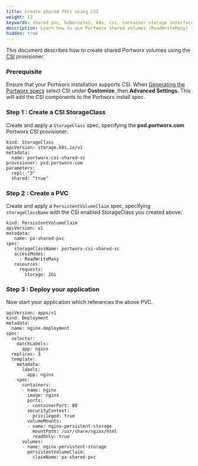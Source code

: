 ```yaml
---
title: Create shared PVCs using CSI
weight: 12
keywords: shared pvc, kubernetes, k8s, csi, container storage interface, portworx specs
description: Learn how to use Portworx shared volumes (ReadWriteMany) in your Kubernetes cluster using CSI
hidden: true
---
```


This document describes how to create shared Portworx volumes using the [CSI](https://kubernetes-csi.github.io/) provisioner.

### Prerequisite

Ensure that your Portworx installation supports CSI. When [Generating the Portworx specs](https://central.portworx.com) select CSI under **Customize**, then **Advanced Settings**. This will add the CSI components to the Portworx install spec.

### Step 1 : Create a CSI StorageClass

Create and apply a `StorageClass` spec, specifying the **pxd.portworx.com** Portworx CSI provisioner:

```text
kind: StorageClass
apiVersion: storage.k8s.io/v1
metadata:
  name: portworx-csi-shared-sc
provisioner: pxd.portworx.com
parameters:
  repl: "3"
  shared: "true"
```



### Step 2 : Create a PVC

Create and apply a `PersistentVolumeClaim` spec, specifying `storageClassName` with the CSI enabled StorageClass you created above:

```text
kind: PersistentVolumeClaim
apiVersion: v1
metadata:
   name: px-shared-pvc
spec:
   storageClassName: portworx-csi-shared-sc
   accessModes:
     - ReadWriteMany
   resources:
     requests:
       storage: 2Gi
```

### Step 3 : Deploy your application

Now start your application which references the above PVC.

```text
apiVersion: apps/v1
kind: Deployment
metadata:
  name: nginx-deployment
spec:
  selector:
    matchLabels:
      app: nginx
  replicas: 3
  template:
    metadata:
      labels:
        app: nginx
    spec:
      containers:
      - name: nginx
        image: nginx
        ports:
        - containerPort: 80
        securityContext:
          privileged: true
        volumeMounts:
        - name: nginx-persistent-storage
          mountPath: /usr/share/nginx/html
          readOnly: true
      volumes:
      - name: nginx-persistent-storage
        persistentVolumeClaim:
          claimName: px-shared-pvc
```
